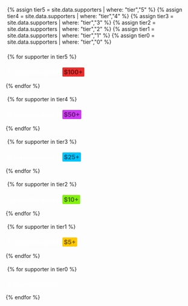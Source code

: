 <style>
.supporters {
    text-align: left;
}
.supporters p {
    padding: 4px;
}
.supporters .tag {
    border-radius: 2px;
    font-size: 1rem;
    padding: 2px 4px;
    font-weight: bold;
}
.supporters .tag.tier5 {
    background: #ea2e2e;
    color: #0008;
}
.supporters .tag.tier4 {
    background: #cc3bf1;
    color: #0008;
}
.supporters .tag.tier3 {
    background: #00c4ff;
    color: #0008;
}
.supporters .tag.tier2 {
    background: #85f10f;
    color: #0008;
}
.supporters .tag.tier1 {
    background: #ffc800;
    color: #0008;
}
</style>

<div class="supporters">

{% assign tier5 = site.data.supporters | where: "tier","5" %}
{% assign tier4 = site.data.supporters | where: "tier","4" %}
{% assign tier3 = site.data.supporters | where: "tier","3" %}
{% assign tier2 = site.data.supporters | where: "tier","2" %}
{% assign tier1 = site.data.supporters | where: "tier","1" %}
{% assign tier0 = site.data.supporters | where: "tier","0" %}

{% for supporter in tier5 %}
<p style="color: #fff; font-weight: bold;">
    {{ supporter.name }} <span class="tag tier5">$100+</span>
</p>
{% endfor %}

{% for supporter in tier4 %}
<p style="color: #fff; font-weight: bold;">
    {{ supporter.name }} <span class="tag tier4">$50+</span>
</p>
{% endfor %}

{% for supporter in tier3 %}
<p style="color: #fff; font-weight: bold;">
    {{ supporter.name }} <span class="tag tier3">$25+</span>
</p>
{% endfor %}

{% for supporter in tier2 %}
<p style="color: #fff; font-weight: bold;">
    {{ supporter.name }} <span class="tag tier2">$10+</span>
</p>
{% endfor %}

{% for supporter in tier1 %}
<p style="color: #fff; font-weight: bold;">
    {{ supporter.name }} <span class="tag tier1">$5+</span>
</p>
{% endfor %}

{% for supporter in tier0 %}
<p style="color: #fff; font-weight: normal;">
    {{ supporter.name }}
</p>
{% endfor %}

</div>